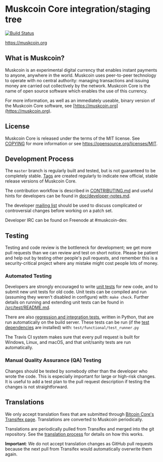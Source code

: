 Muskcoin Core integration/staging tree
=====================================

[![Build Status](https://travis-ci.org/muskcoin-project/muskcoin.svg?branch=master)](https://travis-ci.org/muskcoin-project/muskcoin)

https://muskcoin.org

What is Muskcoin?
----------------

Muskcoin is an experimental digital currency that enables instant payments to
anyone, anywhere in the world. Muskcoin uses peer-to-peer technology to operate
with no central authority: managing transactions and issuing money are carried
out collectively by the network. Muskcoin Core is the name of open source
software which enables the use of this currency.

For more information, as well as an immediately useable, binary version of
the Muskcoin Core software, see [https://muskcoin.org](https://muskcoin.org).

License
-------

Muskcoin Core is released under the terms of the MIT license. See [COPYING](COPYING) for more
information or see https://opensource.org/licenses/MIT.

Development Process
-------------------

The `master` branch is regularly built and tested, but is not guaranteed to be
completely stable. [Tags](https://github.com/muskcoin-project/muskcoin/tags) are created
regularly to indicate new official, stable release versions of Muskcoin Core.

The contribution workflow is described in [CONTRIBUTING.md](CONTRIBUTING.md)
and useful hints for developers can be found in [doc/developer-notes.md](doc/developer-notes.md).

The developer [mailing list](https://groups.google.com/forum/#!forum/muskcoin-dev)
should be used to discuss complicated or controversial changes before working
on a patch set.

Developer IRC can be found on Freenode at #muskcoin-dev.

Testing
-------

Testing and code review is the bottleneck for development; we get more pull
requests than we can review and test on short notice. Please be patient and help out by testing
other people's pull requests, and remember this is a security-critical project where any mistake might cost people
lots of money.

### Automated Testing

Developers are strongly encouraged to write [unit tests](src/test/README.md) for new code, and to
submit new unit tests for old code. Unit tests can be compiled and run
(assuming they weren't disabled in configure) with: `make check`. Further details on running
and extending unit tests can be found in [/src/test/README.md](/src/test/README.md).

There are also [regression and integration tests](/test), written
in Python, that are run automatically on the build server.
These tests can be run (if the [test dependencies](/test) are installed) with: `test/functional/test_runner.py`

The Travis CI system makes sure that every pull request is built for Windows, Linux, and macOS, and that unit/sanity tests are run automatically.

### Manual Quality Assurance (QA) Testing

Changes should be tested by somebody other than the developer who wrote the
code. This is especially important for large or high-risk changes. It is useful
to add a test plan to the pull request description if testing the changes is
not straightforward.

Translations
------------

We only accept translation fixes that are submitted through [Bitcoin Core's Transifex page](https://www.transifex.com/projects/p/bitcoin/).
Translations are converted to Muskcoin periodically.

Translations are periodically pulled from Transifex and merged into the git repository. See the
[translation process](doc/translation_process.md) for details on how this works.

**Important**: We do not accept translation changes as GitHub pull requests because the next
pull from Transifex would automatically overwrite them again.
